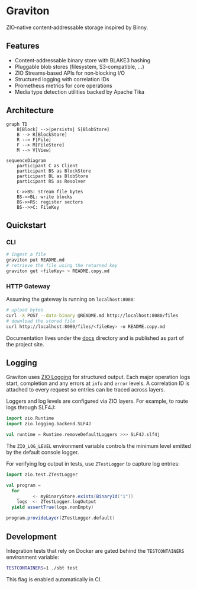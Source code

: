 # Graviton

ZIO‑native content‑addressable storage inspired by Binny.

## Features

* Content‑addressable binary store with BLAKE3 hashing
* Pluggable blob stores (filesystem, S3‑compatible, …)
* ZIO Streams‑based APIs for non‑blocking I/O
* Structured logging with correlation IDs
* Prometheus metrics for core operations
* Media type detection utilities backed by Apache Tika

## Architecture

```mermaid
graph TD
    B[Block] -->|persists| S[BlobStore]
    B --> R[BlockStore]
    R --> F[File]
    F --> M[FileStore]
    M --> V[View]
```

```mermaid
sequenceDiagram
    participant C as Client
    participant BS as BlockStore
    participant BL as BlobStore
    participant RS as Resolver

    C->>BS: stream file bytes
    BS->>BL: write blocks
    BS->>RS: register sectors
    BS-->>C: FileKey
```

## Quickstart

### CLI

```bash
# ingest a file
graviton put README.md
# retrieve the file using the returned key
graviton get <fileKey> > README.copy.md
```

### HTTP Gateway

Assuming the gateway is running on `localhost:8080`:

```bash
# upload bytes
curl -X POST --data-binary @README.md http://localhost:8080/files
# download the stored file
curl http://localhost:8080/files/<fileKey> -o README.copy.md
```

Documentation lives under the [docs](docs/src/main/mdoc/index.md) directory and
is published as part of the project site.

## Logging

Graviton uses [ZIO Logging](https://zio.dev/reference/logging/) for structured
output. Each major operation logs start, completion and any errors at `info` and
`error` levels. A correlation ID is attached to every request so entries can be
traced across layers.

Loggers and log levels are configured via ZIO layers. For example, to route logs
through SLF4J:

```scala
import zio.Runtime
import zio.logging.backend.SLF4J

val runtime = Runtime.removeDefaultLoggers >>> SLF4J.slf4j
```

The `ZIO_LOG_LEVEL` environment variable controls the minimum level emitted by
the default console logger.

For verifying log output in tests, use `ZTestLogger` to capture log entries:

```scala
import zio.test.ZTestLogger

val program =
  for
    _     <- myBinaryStore.exists(BinaryId("1"))
    logs  <- ZTestLogger.logOutput
  yield assertTrue(logs.nonEmpty)

program.provideLayer(ZTestLogger.default)
```

## Development

Integration tests that rely on Docker are gated behind the `TESTCONTAINERS`
environment variable:

```bash
TESTCONTAINERS=1 ./sbt test
```

This flag is enabled automatically in CI.
